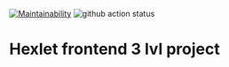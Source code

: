 [![Maintainability](https://api.codeclimate.com/v1/badges/8dc09c4fe059c784bc85/maintainability)](https://codeclimate.com/github/BiscuitDream/frontend-project-lvl3/maintainability)
![github action status](https://github.com/BiscuitDream/frontend-project-lvl3/workflows/Node.js%20CI/badge.svg)

# Hexlet frontend 3 lvl project
